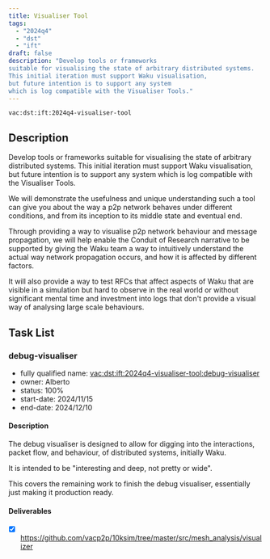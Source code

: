 ```yaml
---
title: Visualiser Tool
tags:
  - "2024q4"
  - "dst"
  - "ift"
draft: false
description: "Develop tools or frameworks
suitable for visualising the state of arbitrary distributed systems.
This initial iteration must support Waku visualisation,
but future intention is to support any system
which is log compatible with the Visualiser Tools."
---
```


`vac:dst:ift:2024q4-visualiser-tool`

## Description

Develop tools or frameworks
suitable for visualising the state of arbitrary distributed systems.
This initial iteration must support Waku visualisation,
but future intention is to support any system
which is log compatible with the Visualiser Tools.

We will demonstrate the usefulness and unique understanding
such a tool can give you about the way a p2p network behaves
under different conditions, and from its inception to its middle state and eventual end.

Through providing a way to visualise p2p network behaviour and message propagation,
we will help enable the Conduit of Research narrative to be supported
by giving the Waku team a way to intuitively understand
the actual way network propagation occurs,
and how it is affected by different factors.

It will also provide a way to test RFCs
that affect aspects of Waku
that are visible in a simulation
but hard to observe in the real world
or without significant mental time and investment into logs
that don't provide a visual way of analysing large scale behaviours.

## Task List

### debug-visualiser

* fully qualified name: <vac:dst:ift:2024q4-visualiser-tool:debug-visualiser>
* owner: Alberto
* status: 100%
* start-date: 2024/11/15
* end-date: 2024/12/10

#### Description

The debug visualiser is designed
to allow for digging into the interactions,
packet flow, and behaviour,
of distributed systems, initially Waku.

It is intended to be "interesting and deep, not pretty or wide".

This covers the remaining work to finish the debug visualiser,
essentially just making it production ready.

#### Deliverables
- [X] https://github.com/vacp2p/10ksim/tree/master/src/mesh_analysis/visualizer

<!--
We're so close to shipping this fully
we decided we'll take it out of this process
and just post about it at the right time.
#### Deliverables
- [ ] https://github.com/vacp2p/10ksim

### live-visualiser
* fully qualified name: `vac:dst:ift:visualiser-tool:live-visualiser`
* owner: Wings
* status: 99%
* start-date: 2024/10/01
* end-date: 2024/12/31

#### Description

The live visualiser is designed
to allow for digging into the interactions,
packet flow, and behaviour,
of distributed systems, initially Waku.

It is intended to be "pretty and wide" and in contrast to the debug visualiser
it runs in realtime along with the network
and shows you the network in a way that is easy to understand and interpret,
especially for those previously not familiar with peer to peer technologies or networks.

#### Deliverables

- [ ] https://github.com/vacp2p/dst-live-visualiser
